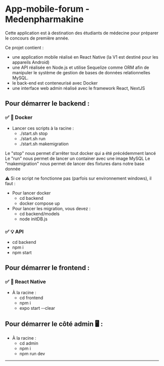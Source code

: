 # App-mobile-forum - Medenpharmakine

Cette application est à destination des étudiants de médecine pour préparer le concours de première année. 

Ce projet contient :  
- une application mobile réalisé en React Native (la V1 est destiné pour les appareils Android)
- une API réalisée en Node.js et utilise Sequelize comme ORM afin de manipuler le système de gestion de bases de données relationnelles MySQL.
- le back-end est conteneurisé avec Docker 
- une interface web admin réalisé avec le framework React, NextJS

## Pour démarrer le backend :

### ✅ 🐳 Docker 

- Lancer ces scripts à la racine :
  -  ./start.sh stop
  -  ./start.sh run
  -  ./start.sh makemigration


Le "stop" nous permet d'arrêter tout docker qui a été précédemment lancé
Le "run" nous permet de lancer un container avec une image MySQL
Le "makemigration" nous permet de lancer des fixtures dans notre base donnée

⚠️ Si ce script ne fonctionne pas (parfois sur environnement windows), il faut :
- Pour lancer docker
  - cd backend
  - docker compose up
- Pour lancer les migration, vous devez :
  - cd backend/models
  - node initDB.js

### ✅ 💡 API

- cd backend
- npm i
- npm start

## Pour démarrer le frontend :

### ✅ 📲 React Native

- À la racine :
  - cd frontend
  - npm i
  - expo start --clear

## Pour démarrer le côté admin 🖥️ :

- À la racine :
  - cd admin
  - npm i
  - npm run dev


------------------------------------------------------


